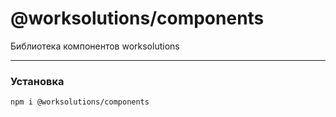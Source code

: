 # @worksolutions/components

Библиотека компонентов worksolutions

---
### Установка

```bash
npm i @worksolutions/components
```
